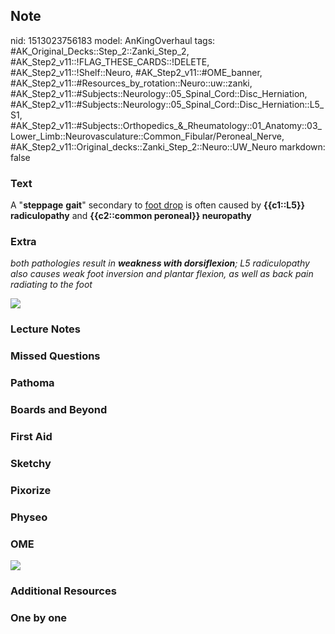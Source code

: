 ## Note
nid: 1513023756183
model: AnKingOverhaul
tags: #AK_Original_Decks::Step_2::Zanki_Step_2, #AK_Step2_v11::!FLAG_THESE_CARDS::!DELETE, #AK_Step2_v11::!Shelf::Neuro, #AK_Step2_v11::#OME_banner, #AK_Step2_v11::#Resources_by_rotation::Neuro::uw::zanki, #AK_Step2_v11::#Subjects::Neurology::05_Spinal_Cord::Disc_Herniation, #AK_Step2_v11::#Subjects::Neurology::05_Spinal_Cord::Disc_Herniation::L5_S1, #AK_Step2_v11::#Subjects::Orthopedics_&_Rheumatology::01_Anatomy::03_Lower_Limb::Neurovasculature::Common_Fibular/Peroneal_Nerve, #AK_Step2_v11::Original_decks::Zanki_Step_2::Neuro::UW_Neuro
markdown: false

### Text
A "<b>steppage</b> <b>gait</b>" secondary to <u>foot drop</u> is
often caused by <b>{{c1::L5}} radiculopathy</b> and <b>{{c2::common
peroneal}} neuropathy</b>

### Extra
<i>both pathologies result in <b>weakness with dorsiflexion</b>; L5
radiculopathy also causes weak foot inversion and plantar flexion,
as well as back pain radiating to the foot</i>
<div><img src="gait%20disorders.png"></div>

### Lecture Notes


### Missed Questions


### Pathoma


### Boards and Beyond


### First Aid


### Sketchy


### Pixorize


### Physeo


### OME
<div class="ome-widget">
  <a href="https://onlinemeded.org?ref=anki"><img src=
  "_OME_AnkiFlashcards_General_3.png"></a>
</div>

### Additional Resources


### One by one

